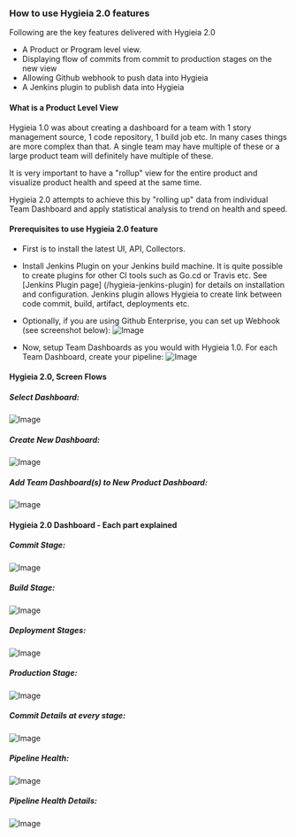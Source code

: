 ### How to use Hygieia 2.0 features

Following are the key features delivered with Hygieia 2.0

- A Product or Program level view.
- Displaying flow of commits from commit to production stages on the new view
- Allowing Github webhook to push data into Hygieia
- A Jenkins plugin to publish data into Hygieia


#### What is a Product Level View
Hygieia 1.0 was about creating a dashboard for a team with 1 story management source, 1 code repository, 1 build job etc. In many cases things are more complex than that. 
A single team may have multiple of these or a large product team will definitely have multiple of these. 

It is very important to have a "rollup" view for the entire product and visualize product health and speed at the same time.

Hygieia 2.0 attempts to achieve this by "rolling up" data from individual Team Dashboard and apply statistical analysis to trend on health and speed.

#### Prerequisites to use Hygieia 2.0 feature
- First is to install the latest UI, API, Collectors.
 
- Install Jenkins Plugin on your Jenkins build machine. It is quite possible to create plugins for other CI tools such as Go.cd or Travis etc. See [Jenkins Plugin page] (/hygieia-jenkins-plugin) for details on installation and configuration.
Jenkins plugin allows Hygieia to create link between code commit, build, artifact, deployments etc. 

- Optionally, if you are using Github Enterprise, you can set up Webhook (see screenshot below):
![Image](/media/images/webhook.png)

- Now, setup Team Dashboards as you would with Hygieia 1.0. For each Team Dashboard, create your pipeline:
![Image](/media/images/team-pipeline-config.png)


#### Hygieia 2.0, Screen Flows

##### Select Dashboard:
![Image](/media/images/h2-select-dashboard.png)

##### Create New Dashboard:
![Image](/media/images/h2-create-dashboard.png)

##### Add Team Dashboard(s) to New Product Dashboard:
![Image](/media/images/h2-add-teamdashboard.png)




#### Hygieia 2.0 Dashboard - Each part explained

##### Commit Stage:
![Image](/media/images/h2-commit-stage.png)

##### Build Stage:
![Image](/media/images/h2-build-stage.png)

##### Deployment Stages:
![Image](/media/images/h2-deploy-stages.png)

##### Production Stage:
![Image](/media/images/h2-prod-stage.png)

##### Commit Details at every stage:
![Image](/media/images/h2-commit-details-stage.png)

##### Pipeline Health:
![Image](/media/images/h2-health.png)

##### Pipeline Health Details:
![Image](/media/images/h2-health-details.png)
